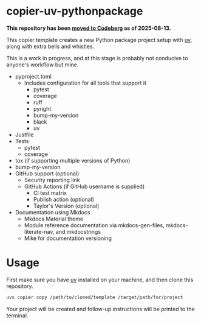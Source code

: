 # copier-uv-pythonpackage

**This repository has been [moved to Codeberg](https://codeberg.org/andrlik/copier-uv-pythonpackage) as of 2025-08-13.**

This copier template creates a new Python package project setup with [uv](https://docs.astral.sh/uv), along with extra bells and whistles.

This is a work in progress, and at this stage is probably not conducive to anyone's workflow but mine.

- pyproject.toml
  - Includes configuration for all tools that support it
    - pytest
    - coverage
    - ruff
    - pyright
    - bump-my-version
    - black
    - uv
- Justfile
- Tests
  - pytest
  - coverage
- tox (if supporting multiple versions of Python)
- bump-my-version
- GitHub support (optional)
  - Security reporting link
  - GitHub Actions (if GitHub username is supplied)
    - CI test matrix
    - Publish action (optional)
    - Taylor's Version (optional)
- Documentation using Mkdocs 
  - Mkdocs Material theme
  - Module reference documentation via mkdocs-gen-files, mkdocs-literate-nav, and mkdocstrings
  - Mike for documentation versioning

# Usage

First make sure you have [uv](https://docs.astral.sh/uv) installed on your machine, and then clone this repository.

```bash
uvx copier copy /path/to/cloned/template /target/path/for/project
```

Your project will be created and follow-up instructions will be printed to the terminal.
